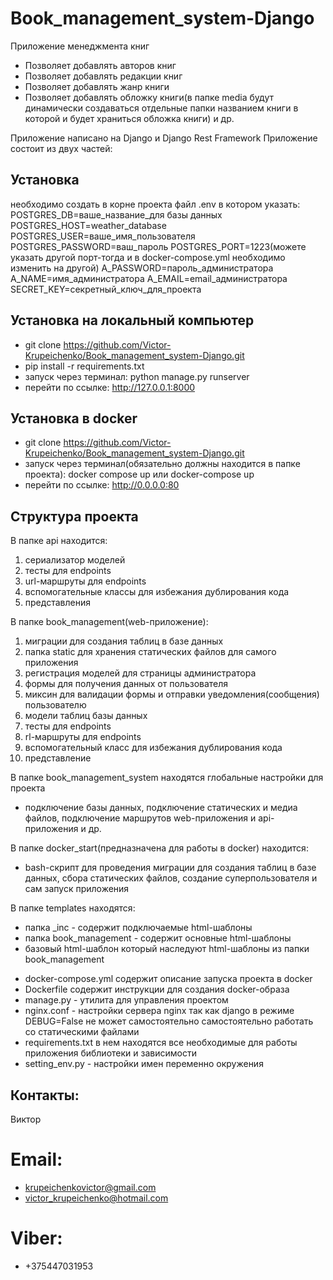 # Book_management_system-Django

Приложение менеджмента книг
* Позволяет добавлять авторов книг
* Позволяет добавлять редакции книг
* Позволяет добавлять жанр книги
* Позволяет добавлять обложку книги(в папке media будут динамически создаваться отдельные папки названием книги в которой и будет храниться обложка книги)
и др.

Приложение написано на Django и Django Rest Framework
Приложение состоит из двух частей:



## Установка
необходимо создать в корне проекта файл .env в котором указать: POSTGRES_DB=ваше_название_для базы данных POSTGRES_HOST=weather_database POSTGRES_USER=ваше_имя_пользователя POSTGRES_PASSWORD=ваш_пароль POSTGRES_PORT=1223(можете указать другой порт-тогда и в docker-compose.yml необходимо изменить на другой) A_PASSWORD=пароль_администратора
A_NAME=имя_администратора
A_EMAIL=email_администратора
SECRET_KEY=секретный_ключ_для_проекта

## Установка на локальный компьютер
- git clone https://github.com/Victor-Krupeichenko/Book_management_system-Django.git
- pip install -r requirements.txt
- запуск через терминал:  python manage.py runserver
- перейти по ссылке: http://127.0.0.1:8000 

## Установка в docker
- git clone https://github.com/Victor-Krupeichenko/Book_management_system-Django.git
- запуск через терминал(обязательно должны находится в папке проекта): docker compose up или docker-compose up
- перейти по ссылке: http://0.0.0.0:80

## Структура проекта
В папке api находится:
1. сериализатор моделей
2. тесты для endpoints
3. url-маршруты для endpoints
4. вспомогательные классы для избежания дублирования кода
5. представления

В папке book_management(web-приложение):
1. миграции для создания таблиц в базе данных
2. папка static для хранения статических файлов для самого приложения
3. регистрация моделей для страницы администратора
4. формы для получения данных от пользователя
5. миксин для валидации формы и отправки уведомления(сообщения) пользователю
6. модели таблиц базы данных
7. тесты для endpoints
8. rl-маршруты для endpoints
9. вспомогательный класс для избежания дублирования кода
10. представление

В папке book_management_system находятся глобальные настройки для проекта
* подключение базы данных, подключение статических и медиа файлов, подключение маршрутов web-приложения и api-приложения и др.

В папке docker_start(предназначена для работы в docker) находится:
* bash-скрипт для проведения миграции для создания таблиц в базе данных, сбора статических файлов, создание суперпользователя и сам запуск приложения

В папке templates находятся:
* папка _inc - содержит подключаемые html-шаблоны
* папка book_management - содержит основные html-шаблоны
* базовый html-шаблон который наследуют html-шаблоны из папки book_management

- docker-compose.yml содержит описание запуска проекта в docker
- Dockerfile содержит инструкции для создания docker-образа
- manage.py - утилита для управления проектом
- nginx.conf - настройки сервера nginx так как django в режиме DEBUG=False не может самостоятельно самостоятельно работать со статическими файлами
- requirements.txt в нем находятся все необходимые для работы приложения библиотеки и зависимости
- setting_env.py - настройки имен переменно окружения

## Контакты:
Виктор
# Email:
- krupeichenkovictor@gmail.com
- victor_krupeichenko@hotmail.com
# Viber:
- +375447031953 
